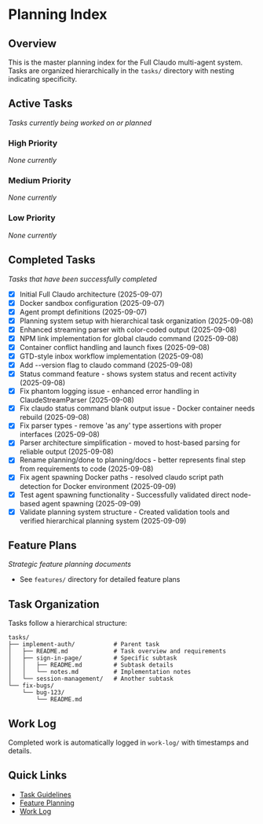 # Planning Index

## Overview
This is the master planning index for the Full Claudo multi-agent system. Tasks are organized hierarchically in the `tasks/` directory with nesting indicating specificity.

## Active Tasks
_Tasks currently being worked on or planned_

### High Priority
_None currently_

### Medium Priority
_None currently_

### Low Priority
_None currently_

## Completed Tasks
_Tasks that have been successfully completed_

- [x] Initial Full Claudo architecture (2025-09-07)
- [x] Docker sandbox configuration (2025-09-07)
- [x] Agent prompt definitions (2025-09-07)
- [x] Planning system setup with hierarchical task organization (2025-09-08)
- [x] Enhanced streaming parser with color-coded output (2025-09-08)
- [x] NPM link implementation for global claudo command (2025-09-08)
- [x] Container conflict handling and launch fixes (2025-09-08)
- [x] GTD-style inbox workflow implementation (2025-09-08)
- [x] Add --version flag to claudo command (2025-09-08)
- [x] Status command feature - shows system status and recent activity (2025-09-08)
- [x] Fix phantom logging issue - enhanced error handling in ClaudeStreamParser (2025-09-08)
- [x] Fix claudo status command blank output issue - Docker container needs rebuild (2025-09-08)
- [x] Fix parser types - remove 'as any' type assertions with proper interfaces (2025-09-08)
- [x] Parser architecture simplification - moved to host-based parsing for reliable output (2025-09-08)
- [x] Rename planning/done to planning/docs - better represents final step from requirements to code (2025-09-08)
- [x] Fix agent spawning Docker paths - resolved claudo script path detection for Docker environment (2025-09-09)
- [x] Test agent spawning functionality - Successfully validated direct node-based agent spawning (2025-09-09)
- [x] Validate planning system structure - Created validation tools and verified hierarchical planning system (2025-09-09)

## Feature Plans
_Strategic feature planning documents_

- See `features/` directory for detailed feature plans

## Task Organization

Tasks follow a hierarchical structure:
```
tasks/
├── implement-auth/           # Parent task
│   ├── README.md             # Task overview and requirements
│   ├── sign-in-page/         # Specific subtask
│   │   ├── README.md         # Subtask details
│   │   └── notes.md          # Implementation notes
│   └── session-management/   # Another subtask
└── fix-bugs/
    └── bug-123/
        └── README.md
```

## Work Log
Completed work is automatically logged in `work-log/` with timestamps and details.

## Quick Links
- [Task Guidelines](tasks/README.md)
- [Feature Planning](features/README.md)
- [Work Log](../work-log/README.md)
